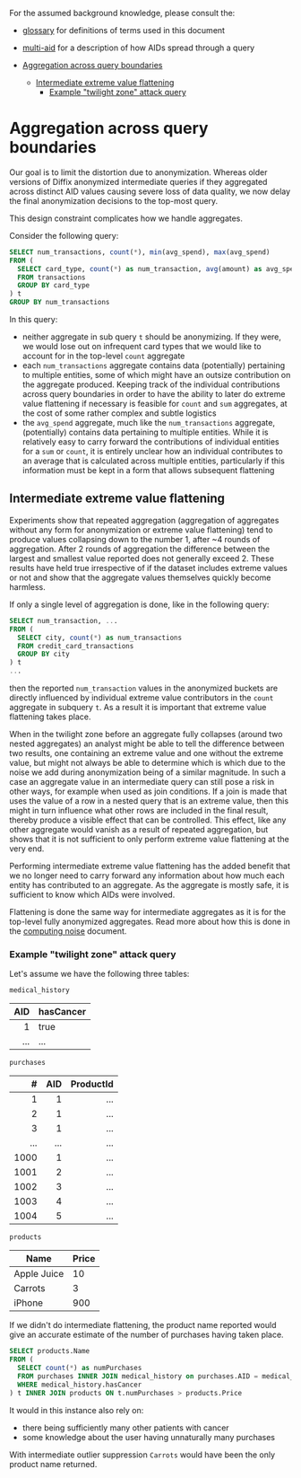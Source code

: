 For the assumed background knowledge, please consult the:
- [glossary](glossary.md) for definitions of terms used in this document
- [multi-aid](multiple-aid.md) for a description of how AIDs spread through a query

- [Aggregation across query boundaries](#aggregation-across-query-boundaries)
  - [Intermediate extreme value flattening](#intermediate-extreme-value-flattening)
    - [Example "twilight zone" attack query](#example-twilight-zone-attack-query)

# Aggregation across query boundaries

Our goal is to limit the distortion due to anonymization.
Whereas older versions of Diffix anonymized intermediate queries if they aggregated across distinct AID values
causing severe loss of data quality, we now delay the final anonymization decisions to the top-most query.

This design constraint complicates how we handle aggregates.

Consider the following query:

```sql
SELECT num_transactions, count(*), min(avg_spend), max(avg_spend)
FROM (
  SELECT card_type, count(*) as num_transaction, avg(amount) as avg_spend
  FROM transactions
  GROUP BY card_type
) t
GROUP BY num_transactions
```

In this query:

- neither aggregate in sub query `t` should be anonymizing. If they were, we would lose out on infrequent
  card types that we would like to account for in the top-level `count` aggregate
- each `num_transactions` aggregate contains data (potentially) pertaining to multiple entities, some of which
  might have an outsize contribution on the aggregate produced. Keeping track of the individual contributions
  across query boundaries in order to have the ability to later do extreme value flattening if necessary is feasible
  for `count` and `sum` aggregates, at the cost of some rather complex and subtle logistics
- the `avg_spend` aggregate, much like the `num_transactions` aggregate, (potentially) contains data pertaining
  to multiple entities. While it is relatively easy to carry forward the contributions of individual entities
  for a `sum` or `count`, it is entirely unclear how an individual contributes to an average that is calculated
  across multiple entities, particularly if this information must be kept in a form that allows subsequent
  flattening

## Intermediate extreme value flattening

Experiments show that repeated aggregation (aggregation of aggregates without any form for anonymization or extreme value flattening)
tend to produce values collapsing down to the number 1, after ~4 rounds of aggregation. After 2 rounds of aggregation the difference between the
largest and smallest value reported does not generally exceed 2. These results have held true irrespective of if the dataset includes extreme values or not and
show that the aggregate values themselves quickly become harmless.

If only a single level of aggregation is done, like in the following query:

```sql
SELECT num_transaction, ...
FROM (
  SELECT city, count(*) as num_transactions
  FROM credit_card_transactions
  GROUP BY city
) t
...
```

then the reported `num_transaction` values in the anonymized buckets are directly influenced by individual extreme value contributors
in the `count` aggregate in subquery `t`. As a result it is important that extreme value flattening takes place.

When in the twilight zone before an aggregate fully collapses (around two nested aggregates) an analyst might be able to tell
the difference between two results, one containing an extreme value and one without the extreme value, but might not always be
able to determine which is which due to the noise we add during anonymization being of a similar magnitude.
In such a case an aggregate value in an intermediate query can still pose a risk in other ways, for example when used as join conditions. If a join is made that
uses the value of a row in a nested query that is an extreme value, then this might in turn influence what other rows are included in the final
result, thereby produce a visible effect that can be controlled. This effect, like any other aggregate would vanish
as a result of repeated aggregation, but shows that it is not sufficient to only perform extreme value flattening at the very end.

Performing intermediate extreme value flattening has the added benefit that we no longer need to carry forward any information about
how much each entity has contributed to an aggregate. As the aggregate is mostly safe, it is sufficient to know which AIDs were
involved.

Flattening is done the same way for intermediate aggregates as it is for the top-level fully anonymized aggregates.
Read more about how this is done in the [computing noise](computing%20noise.md) document.

### Example "twilight zone" attack query

Let's assume we have the following three tables:

`medical_history`

|  AID | hasCancer |
| ---: | --------- |
|    1 | true      |
|  ... | ...       |

`purchases`

|    # |  AID | ProductId |
| ---: | ---: | --------: |
|    1 |    1 |       ... |
|    2 |    1 |       ... |
|    3 |    1 |       ... |
|  ... |  ... |       ... |
| 1000 |    1 |       ... |
| 1001 |    2 |       ... |
| 1002 |    3 |       ... |
| 1003 |    4 |       ... |
| 1004 |    5 |       ... |

`products`

| Name        | Price |
| ----------- | ----- |
| Apple Juice | 10    |
| Carrots     | 3     |
| iPhone      | 900   |

If we didn't do intermediate flattening, the product name reported would give an accurate
estimate of the number of purchases having taken place.

```sql
SELECT products.Name
FROM (
  SELECT count(*) as numPurchases
  FROM purchases INNER JOIN medical_history on purchases.AID = medical_history.AID
  WHERE medical_history.hasCancer
) t INNER JOIN products ON t.numPurchases > products.Price
```

It would in this instance also rely on:
- there being sufficiently many other patients with cancer
- some knowledge about the user having unnaturally many purchases

With intermediate outlier suppression `Carrots` would have been the only product name returned.